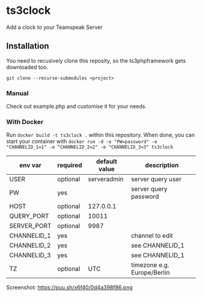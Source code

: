 # ts3clock
Add a clock to your Teamspeak Server

## Installation

You need to recusively clone this reposity, so the ts3phpframework gets downloaded too.

`git clone --recurse-submodules <project>`

### Manual

Check out example.php and customise it for your needs.

### With Docker

Run `docker build -t ts3clock .` within this repository.
When done, you can start your container with
`docker run -d -e "PW=password" -e "CHANNELID_1=1" -e "CHANNELID_2=2" -e "CHANNELID_3=3" ts3clock`

env var | required | default value | description
--- | --- | --- | ---
USER | optional | serveradmin | server query user
PW | yes | | server query password
HOST | optional | 127.0.0.1
QUERY_PORT | optional | 10011
SERVER_PORT | optional | 9987
CHANNELID_1 | yes | | channel to edit
CHANNELID_2 | yes | | see CHANNELID_1
CHANNELID_3 | yes | | see CHANNELID_1
TZ | optional | UTC | timezone e.g. Europe/Berlin



Screenshot: https://puu.sh/x6f40/0d4a398f86.png
